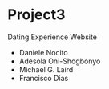 # Project3
Dating Experience Website


- Daniele Nocito
- Adesola Oni-Shogbonyo
- Michael G. Laird
- Francisco Dias
